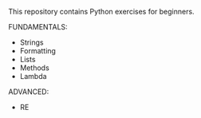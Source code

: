 This repository contains Python exercises for beginners.

FUNDAMENTALS:

- Strings 
- Formatting
- Lists
- Methods 
- Lambda 

ADVANCED:

- RE
